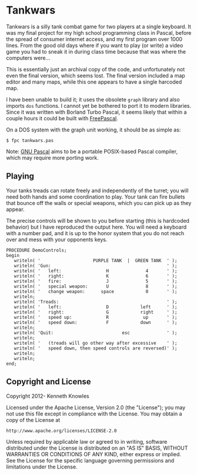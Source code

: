 Tankwars
========

Tankwars is a silly tank combat game for two players at a single keyboard. It
was my final project for my high school programming class in Pascal, before
the spread of consumer internet access, and my first program over 1000 lines.
From the good old days where if you want to play (or write) a video game 
you had to sneak it in during class time because that was
where the computers were...

This is essentially just an archival copy of the code, and unfortunately
not even the final version, which seems lost. The final version included 
a map editor and many maps, while this one appears to have a single harcoded
map.

I have been unable to build it; it uses the obsolete `graph` library
and also imports `dos` functions. I cannot yet be bothered to port it to
modern libraries. Since it was written with Borland Turbo Pascal,
it seems likely that within a couple hours it could
be built with [FreePascal](http://www.freepascal.org/).

On a DOS system with the graph unit working, it should be as simple as:

    $ fpc tankwars.pas

Note: [GNU Pascal](http://www.gnu-pascal.de/gpc/h-index.html) aims to 
be a portable POSIX-based Pascal compiler, which may require more 
porting work.


Playing
-------

Your tanks treads can rotate freely and independently of the turret; you will
need both hands and some coordination to play. Your tank can fire bullets
that bounce off the walls or special weapons, which you can pick up as they
appear.

The precise controls will be shown to you before starting (this is hardcoded behavior)
but I have reproduced the output here. You will need a keyboard with a number pad,
and it is up to the honor system that you do not reach over and mess with your
opponents keys.

```turbopascal
PROCEDURE DemoControls;
begin
   writeln( '                    PURPLE TANK  |  GREEN TANK  ' );
   writeln( 'Gun:                                            ' );
   writeln( '   left:                 H              4       ' );
   writeln( '   right:                K              6       ' );
   writeln( '   fire:                 J              5       ' );
   writeln( '   special weapon:       U              8       ' );
   writeln( '   change weapon:      space            0       ' );
   writeln;
   writeln( 'Treads:                                         ' );
   writeln( '   left:                 D            left      ' );
   writeln( '   right:                G            right     ' );
   writeln( '   speed up:             R             up       ' );
   writeln( '   speed down:           F            down      ' );
   writeln;
   writeln( 'Quit:                          esc              ' );
   writeln;
   writeln( '   (treads will go other way after excessive    ' );
   writeln( '   speed down, then speed controls are reversed)' );
   writeln;
   writeln;
end;
```


Copyright and License
---------------------

Copyright 2012- Kenneth Knowles

Licensed under the Apache License, Version 2.0 (the "License");
you may not use this file except in compliance with the License.
You may obtain a copy of the License at

    http://www.apache.org/licenses/LICENSE-2.0

Unless required by applicable law or agreed to in writing, software
distributed under the License is distributed on an "AS IS" BASIS,
WITHOUT WARRANTIES OR CONDITIONS OF ANY KIND, either express or implied.
See the License for the specific language governing permissions and
limitations under the License.
